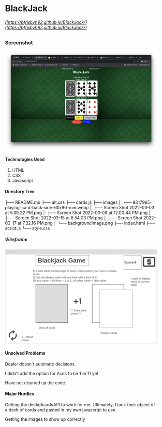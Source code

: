 # BlackJack
###### [https://bfrisbyh92.github.io/BlackJack/](https://bfrisbyh92.github.io/BlackJack/)

### Screenshot
![Screenshot](images/Screen%20Shot%202022-03-17%20at%207.32.16%20PM.png)

#### **Technologies Used**
1. HTML
2. CSS
3. Javascript

#### Directory Tree

├── README.md
├── alt.css
├── cards.js
├── images
│   ├── 9317965-playing-card-back-side-60x90-mm.webp
│   ├── Screen Shot 2022-03-03 at 5.09.22 PM.png
│   ├── Screen Shot 2022-03-09 at 12.00.44 PM.png
│   ├── Screen Shot 2022-03-15 at 8.54.03 PM.png
│   ├── Screen Shot 2022-03-17 at 7.32.16 PM.png
│   └── backgroundImage.png
├── index.html
├── script.js
└── style.css

##### Wireframe
![Wireframe](images/Screen%20Shot%202022-03-03%20at%205.09.22%20PM.png)

#### **Unsolved Problems**

Dealer doesn't automate decisions. 

I didn't add the option for Aces to be 1 or 11 yet.

Have not cleaned up the code.
 
#### **Major Hurdles**

Getting the deckofcardsAPI to work for me. Ultimately, I took their object of a deck of cards and pasted in my own javascript to use. 

Getting the images to show up correctly



